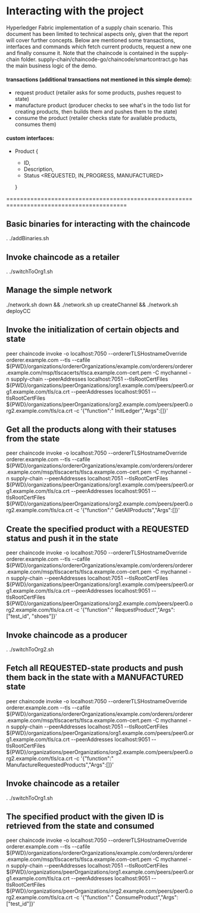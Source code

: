 # Interacting with the project

Hyperledger Fabric implementation of a supply chain scenario. This document has been limited to technical aspects only,
given that the report will cover further concepts. Below are mentioned some transactions, interfaces and commands which fetch current products, request a new one and
finally consume it.  Note that the chaincode is contained in the supply-chain folder.
supply-chain/chaincode-go/chaincode/smartcontract.go has the main business logic of the demo.

#### transactions (additional transactions not mentioned in this simple demo):

- request product (retailer asks for some products, pushes request to state)
- manufacture product (producer checks to see what's in the todo list for creating products, then builds them and pushes
  them to the state)
- consume the product (retailer checks state for available products, consumes them)

#### custom interfaces:

- Product {
    - ID,
    - Description,
    - Status <REQUESTED, IN_PROGRESS, MANUFACTURED>

  }

=========================================================================================

## Basic binaries for interacting with the chaincode

. ./addBinaries.sh

## Invoke chaincode as a retailer

. ./switchToOrg1.sh

## Manage the simple network

./network.sh down && ./network.sh up createChannel && ./network.sh deployCC

## Invoke the initialization of certain objects and state

peer chaincode invoke -o localhost:7050 --ordererTLSHostnameOverride orderer.example.com --tls --cafile
${PWD}/organizations/ordererOrganizations/example.com/orderers/orderer.example.com/msp/tlscacerts/tlsca.example.com-cert.pem
-C mychannel -n supply-chain --peerAddresses localhost:7051 --tlsRootCertFiles
${PWD}/organizations/peerOrganizations/org1.example.com/peers/peer0.org1.example.com/tls/ca.crt --peerAddresses
localhost:9051 --tlsRootCertFiles
${PWD}/organizations/peerOrganizations/org2.example.com/peers/peer0.org2.example.com/tls/ca.crt -c '{"function":"
InitLedger","Args":[]}'

## Get all the products along with their statuses from the state

peer chaincode invoke -o localhost:7050 --ordererTLSHostnameOverride orderer.example.com --tls --cafile
${PWD}/organizations/ordererOrganizations/example.com/orderers/orderer.example.com/msp/tlscacerts/tlsca.example.com-cert.pem
-C mychannel -n supply-chain --peerAddresses localhost:7051 --tlsRootCertFiles
${PWD}/organizations/peerOrganizations/org1.example.com/peers/peer0.org1.example.com/tls/ca.crt --peerAddresses
localhost:9051 --tlsRootCertFiles
${PWD}/organizations/peerOrganizations/org2.example.com/peers/peer0.org2.example.com/tls/ca.crt -c '{"function":"
GetAllProducts","Args":[]}'

## Create the specified product with a REQUESTED status and push it in the state

peer chaincode invoke -o localhost:7050 --ordererTLSHostnameOverride orderer.example.com --tls --cafile
${PWD}/organizations/ordererOrganizations/example.com/orderers/orderer.example.com/msp/tlscacerts/tlsca.example.com-cert.pem
-C mychannel -n supply-chain --peerAddresses localhost:7051 --tlsRootCertFiles
${PWD}/organizations/peerOrganizations/org1.example.com/peers/peer0.org1.example.com/tls/ca.crt --peerAddresses
localhost:9051 --tlsRootCertFiles
${PWD}/organizations/peerOrganizations/org2.example.com/peers/peer0.org2.example.com/tls/ca.crt -c '{"function":"
RequestProduct","Args":["test_id", "shoes"]}'

## Invoke chaincode as a producer

. ./switchToOrg2.sh

## Fetch all REQUESTED-state products and push them back in the state with a MANUFACTURED state

peer chaincode invoke -o localhost:7050 --ordererTLSHostnameOverride orderer.example.com --tls --cafile
${PWD}/organizations/ordererOrganizations/example.com/orderers/orderer.example.com/msp/tlscacerts/tlsca.example.com-cert.pem
-C mychannel -n supply-chain --peerAddresses localhost:7051 --tlsRootCertFiles
${PWD}/organizations/peerOrganizations/org1.example.com/peers/peer0.org1.example.com/tls/ca.crt --peerAddresses
localhost:9051 --tlsRootCertFiles
${PWD}/organizations/peerOrganizations/org2.example.com/peers/peer0.org2.example.com/tls/ca.crt -c '{"function":"
ManufactureRequestedProducts","Args":[]}'

## Invoke chaincode as a retailer

. ./switchToOrg1.sh

## The specified product with the given ID is retrieved from the state and consumed

peer chaincode invoke -o localhost:7050 --ordererTLSHostnameOverride orderer.example.com --tls --cafile
${PWD}/organizations/ordererOrganizations/example.com/orderers/orderer.example.com/msp/tlscacerts/tlsca.example.com-cert.pem
-C mychannel -n supply-chain --peerAddresses localhost:7051 --tlsRootCertFiles
${PWD}/organizations/peerOrganizations/org1.example.com/peers/peer0.org1.example.com/tls/ca.crt --peerAddresses
localhost:9051 --tlsRootCertFiles
${PWD}/organizations/peerOrganizations/org2.example.com/peers/peer0.org2.example.com/tls/ca.crt -c '{"function":"
ConsumeProduct","Args":["test_id"]}'

